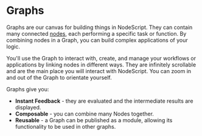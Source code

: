 # Graphs

Graphs are our canvas for building things in NodeScript. They can contain many connected [nodes](./nodes), each performing a specific task or function. By combining nodes in a Graph, you can build complex applications of your logic. 

You'll use the Graph to interact with, create, and manage your workflows or applications by linking nodes in different ways. They are infinitely scrollable and are the main place you will interact with NodeScript. You can zoom in and out of the Graph to orientate yourself.

Graphs give you:

 - **Instant Feedback** - they are evaluated and the intermediate results are displayed.
 - **Composable** - you can combine many Nodes together.
 - **Reusable** - a Graph can be published as a module, allowing its functionality to be used in other graphs.


